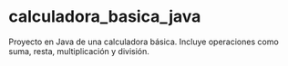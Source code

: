 # calculadora_basica_java
Proyecto en Java de una calculadora básica. Incluye operaciones como suma, resta, multiplicación y división.

